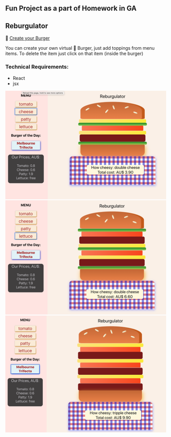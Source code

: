 ## Fun Project as a part of Homework in GA

## Reburgulator 
🍔 [Create your Burger](https://katemat.github.io/Reburgulator/)

You can create your own virtual 🍔 Burger, just add toppings from menu items.
To delete the item just click on that item (inside the burger)

### Technical Requirements:
 
 - React
 - jsx

![Reburgulator ](/public/screenShot1.png )
![Reburgulator ](/public/screenShot2.png )
![Reburgulator ](/public/screenShot3.png )